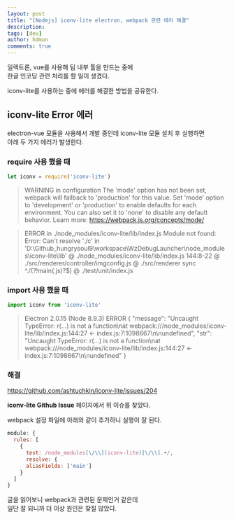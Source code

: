 ```yaml
---
layout: post
title: "[Nodejs] iconv-lite electron, webpack 관련 에러 해결"
description:
tags: [dev]
author: hdmun
comments: true
---
```


일렉트론, vue를 사용해 팀 내부 툴을 만드는 중에  
한글 인코딩 관련 처리를 할 일이 생겼다.  

iconv-lite를 사용하는 중에 에러를 해결한 방법을 공유한다.  


## iconv-lite Error 에러
electron-vue 모듈을 사용해서 개발 중인데 iconv-lite 모듈 설치 후 실행하면  
아래 두 가지 에러가 발생한다.  


### require 사용 했을 때
~~~js
let iconv = require('iconv-lite')
~~~

>WARNING in configuration
The 'mode' option has not been set, webpack will fallback to 'production' for this value. Set 'mode' option to 'development' or 'production' to enable defaults for each environment.
You can also set it to 'none' to disable any default behavior. Learn more: https://webpack.js.org/concepts/mode/

>ERROR in ./node_modules/iconv-lite/lib/index.js
Module not found: Error: Can't resolve './c' in 'D:\Github_hungrysoul9\workspace\WzDebugLauncher\node_modules\iconv-lite\lib'
 @ ./node_modules/iconv-lite/lib/index.js 144:8-22
 @ ./src/renderer/controller/imgconfig.js
 @ ./src/renderer sync ^\.\/(?!main(\.js)?$)
 @ ./test/unit/index.js


### import 사용 했을 때
~~~js
import iconv from 'iconv-lite'
~~~

> Electron 2.0.15 (Node 8.9.3) ERROR
{
"message": "Uncaught TypeError: r(...) is not a function\nat webpack:///node_modules/iconv-lite/lib/index.js:144:27 <- index.js:7:1098667\n\nundefined",
"str": "Uncaught TypeError: r(...) is not a function\nat webpack:///node_modules/iconv-lite/lib/index.js:144:27 <- index.js:7:1098667\n\nundefined"
}

### 해결
https://github.com/ashtuchkin/iconv-lite/issues/204  

**iconv-lite Github Issue** 페이지에서 위 이슈를 찾았다.  

webpack 설정 파일에 아래와 같이 추가하니 실행이 잘 된다.  

~~~js
module: {
  rules: [
    {
      test: /node_modules[\/\\](iconv-lite)[\/\\].+/,
      resolve: {
      aliasFields: ['main']
    }
  ]
}
~~~

글을 읽어보니 webpack과 관련된 문제인거 같은데  
일단 잘 되니까 더 이상 원인은 찾질 않았다.  
